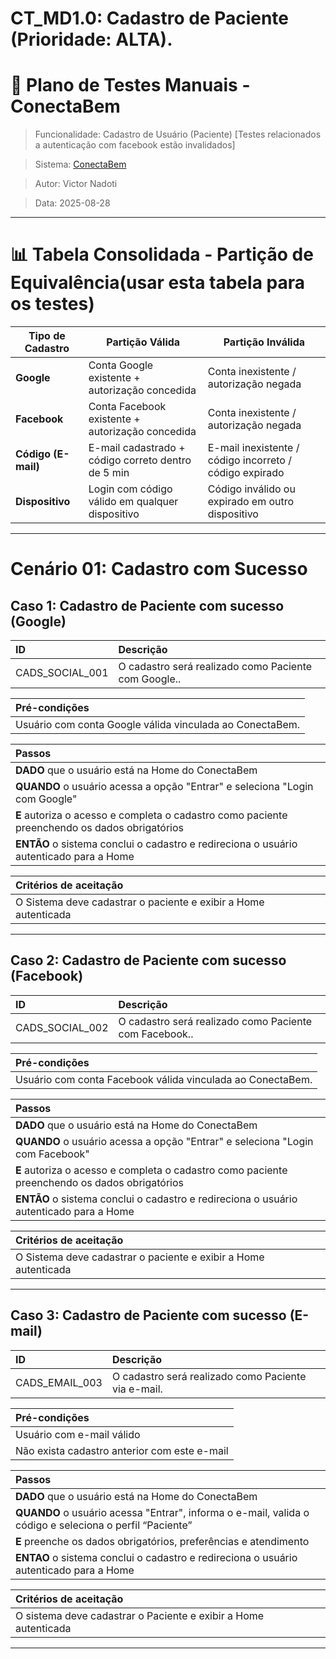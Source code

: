 # CT_MD1.0: Cadastro de Paciente (Prioridade: ALTA).

# 🧪 Plano de Testes Manuais - ConectaBem
> Funcionalidade: Cadastro de Usuário (Paciente) [Testes relacionados a autenticação com facebook estão invalidados]

> Sistema: [ConectaBem](https://conecta-bem-front.vercel.app/)

> Autor: Victor Nadoti

> Data: 2025-08-28

---

# 📊 Tabela Consolidada - Partição de Equivalência(usar esta tabela para os testes)

| Tipo de Cadastro    | Partição Válida                                    | Partição Inválida                                       |
| ------------------- | -------------------------------------------------- | ------------------------------------------------------- |
| **Google**          | Conta Google existente + autorização concedida     | Conta inexistente / autorização negada                  |
| **Facebook**        | Conta Facebook existente + autorização concedida   | Conta inexistente / autorização negada                  |
| **Código (E-mail)** | E-mail cadastrado + código correto dentro de 5 min | E-mail inexistente / código incorreto / código expirado |
| **Dispositivo**     | Login com código válido em qualquer dispositivo    | Código inválido ou expirado em outro dispositivo        |

--- 

# Cenário 01: Cadastro com Sucesso

## Caso 1: Cadastro de Paciente com sucesso (Google)

| ID                | Descrição                                           |
| :---------------- | :-------------------------------------------------- |
| CADS\_SOCIAL\_001 | O cadastro será realizado como Paciente com Google.. |

| **Pré-condições**                                 |
| :------------------------------------------------ |
| Usuário com conta Google válida vinculada ao ConectaBem. |

| **Passos**                                                  |
| :---------------------------------------------------------- |
| **DADO** que o usuário está na Home do ConectaBem           |
| **QUANDO** o usuário acessa a opção "Entrar" e seleciona "Login com Google" | 
| **E** autoriza o acesso e completa o cadastro como paciente preenchendo os dados obrigatórios
| **ENTÃO** o sistema conclui o cadastro e redireciona o usuário autenticado para a Home |

| **Critérios de aceitação**                                                 |
| :------------------------------------------------------------------------- |
| O Sistema deve cadastrar o paciente e exibir a Home autenticada |

___ 


## Caso 2: Cadastro de Paciente com sucesso (Facebook)
| ID                | Descrição                                           |
| :---------------- | :-------------------------------------------------- |
| CADS\_SOCIAL\_002 | O cadastro será realizado como Paciente com Facebook.. |

| **Pré-condições**                                 |
| :------------------------------------------------ |
| Usuário com conta Facebook válida vinculada ao ConectaBem. |

| **Passos**                                                  |
| :---------------------------------------------------------- |
| **DADO** que o usuário está na Home do ConectaBem           |
| **QUANDO** o usuário acessa a opção "Entrar" e seleciona "Login com Facebook" |
| **E** autoriza o acesso e completa o cadastro como paciente preenchendo os dados obrigatórios |
| **ENTÃO** o sistema conclui o cadastro e redireciona o usuário autenticado para a Home |

| **Critérios de aceitação**                                                 |
| :------------------------------------------------------------------------- |
| O Sistema deve cadastrar o paciente e exibir a Home autenticada |

___ 

## Caso 3: Cadastro de Paciente com sucesso (E-mail)
| ID                | Descrição                                           |
| :---------------- | :-------------------------------------------------- |
| CADS\_EMAIL\_003 | O cadastro será realizado como Paciente via e-mail. |

| **Pré-condições**                                 |
| :------------------------------------------------ |
| Usuário com e-mail válido |
| Não exista cadastro anterior com este e-mail |

| **Passos**                                                  |
| :---------------------------------------------------------- |
| **DADO** que o usuário está na Home do ConectaBem |
| **QUANDO** o usuário acessa "Entrar", informa o e-mail, valida o código e seleciona o perfil “Paciente”  |
| **E** preenche os dados obrigatórios, preferências e atendimento |
| **ENTAO** o sistema conclui o cadastro e redireciona o usuário autenticado para a Home |


| **Critérios de aceitação**                                                 |
| :------------------------------------------------------------------------- |
| O sistema deve cadastrar o Paciente e exibir a Home autenticada |

___ 

